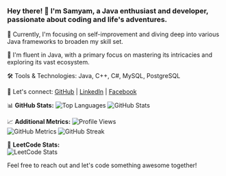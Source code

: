 ### Hey there! 👋 I'm Samyam, a Java enthusiast and developer, passionate about coding and life's adventures.

🚀 Currently, I'm focusing on self-improvement and diving deep into various Java frameworks to broaden my skill set.

🌱 I'm fluent in Java, with a primary focus on mastering its intricacies and exploring its vast ecosystem.

🛠️ Tools & Technologies: Java, C++, C#, MySQL, PostgreSQL

🔗 Let's connect: 
[GitHub](https://github.com/samyam81) | [LinkedIn](https://www.linkedin.com/in/samyam-subedi-1396b92a8/) | [Facebook](https://www.facebook.com/samyam07)

📊 **GitHub Stats:**
![Top Languages](https://github-readme-stats.vercel.app/api/top-langs/?username=samyam81)
![GitHub Stats](https://github-readme-stats.vercel.app/api?username=samyam81&show_icons=true&locale=en&theme=dark)

📈 **Additional Metrics:**
![Profile Views](https://komarev.com/ghpvc/?username=samyam81&style=flat-square) <br>
![GitHub Metrics](https://metrics.lecoq.io/samyam81)
![GitHub Streak](https://github-readme-streak-stats.herokuapp.com?user=samyam81&theme=dark&hide_border=true&date_format=M%20j%5B%2C%20Y%5D&type=png)

🌟 **LeetCode Stats:**  
![LeetCode Stats](https://leetcard.jacoblin.cool/samyam21?theme=unicorn)

Feel free to reach out and let's code something awesome together!

